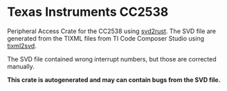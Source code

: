 # Texas Instruments CC2538

Peripheral Access Crate for the CC2538 using [svd2rust](https://github.com/rust-embedded/svd2rust).
The SVD file are generated from the TIXML files from TI Code Composer Studio using [tixml2svd](https://github.com/dhoove/tixml2svd).

The SVD file contained wrong interrupt numbers, but those are corrected manually.

**This crate is autogenerated and may can contain bugs from the SVD file.**
